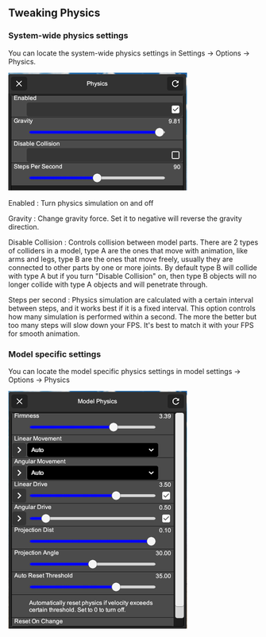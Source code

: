 ## Tweaking Physics

### System-wide physics settings
You can locate the system-wide physics settings in Settings -> Options -> Physics. 

![System Physics](/pages/system-physics.png)

Enabled
: Turn physics simulation on and off

Gravity
: Change gravity force. Set it to negative will reverse the gravity direction. 

Disable Collision
: Controls collision between model parts. There are 2 types of colliders in a model, type A are the ones that move with animation, like arms and legs, type B are the ones that move freely, usually they are connected to other parts by one or more joints. By default type B will collide with type A but if you turn "Disable Collision" on, then type B objects will no longer collide with type A objects and will penetrate through. 

Steps per second
: Physics simulation are calculated with a certain interval between steps, and it works best if it is a fixed interval. This option controls how many simulation is performed within a second. The more the better but too many steps will slow down your FPS. It's best to match it with your FPS for smooth animation.

### Model specific settings
You can locate the model specific physics settings in model settings -> Options -> Physics

![Model Physics](/pages/model-physics.png)
